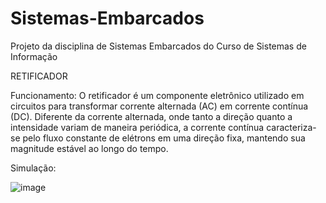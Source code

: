 # Sistemas-Embarcados
Projeto da disciplina de Sistemas Embarcados do Curso de Sistemas de Informação

RETIFICADOR 

Funcionamento:
O retificador é um componente eletrônico utilizado em circuitos para transformar corrente alternada (AC) em corrente contínua (DC). Diferente da corrente alternada, onde tanto a direção quanto a intensidade variam de maneira periódica, a corrente contínua caracteriza-se pelo fluxo constante de elétrons em uma direção fixa, mantendo sua magnitude estável ao longo do tempo.

Simulação:

![image](https://github.com/fdalvesco/Sistemas-Embarcados/assets/101358513/d8d60762-b891-46af-a289-17bbc20a1353)
